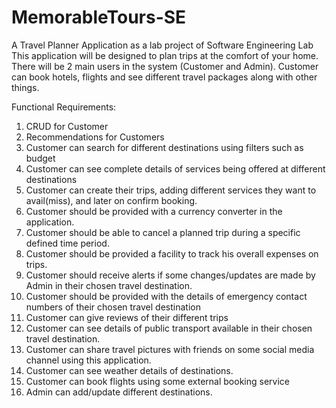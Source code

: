# MemorableTours-SE
A Travel Planner Application as a lab project of Software Engineering Lab
This application will be designed to plan trips at the comfort of your home.
There will be 2 main users in the system (Customer and Admin). Customer can book hotels, flights and see different travel packages along with other things.

Functional Requirements:
1.	CRUD for Customer
2.	Recommendations for Customers
3.	Customer can search for different destinations using filters such as budget
4.	Customer can see complete details of services being offered at different destinations
5.	Customer can create their trips, adding different services they want to avail(miss), and later on confirm booking.
6.	Customer should be provided with a currency converter in the application.
7.	Customer should be able to cancel a planned trip during a specific defined time period.
8.	Customer should be provided a facility to track his overall expenses on trips.
9.	Customer should receive alerts if some changes/updates are made by Admin in their chosen travel destination.
10.	Customer should be provided with the details of emergency contact numbers of their chosen travel destination
11.	Customer can give reviews of their different trips
12.	Customer can see details of public transport available in their chosen travel destination.
13.	Customer can share travel pictures with friends on some social media channel using this application.
14.	Customer can see weather details of destinations.
15.	Customer can book flights using some external booking service
16.	Admin can add/update different destinations.
